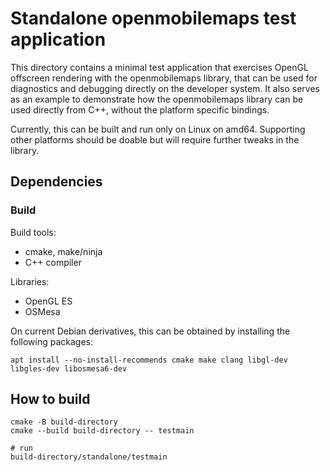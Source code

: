 # Standalone openmobilemaps test application

This directory contains a minimal test application that exercises 
OpenGL offscreen rendering with the openmobilemaps library,
that can be used for diagnostics and debugging directly on the developer system.
It also serves as an example to demonstrate how the openmobilemaps library can
be used directly from C++, without the platform specific bindings.

Currently, this can be built and run only on Linux on amd64. Supporting other
platforms should be doable but will require further tweaks in the library.

## Dependencies

### Build

Build tools:
- cmake, make/ninja
- C++ compiler

Libraries:
- OpenGL ES
- OSMesa

On current Debian derivatives, this can be obtained by installing the following packages:
```
apt install --no-install-recommends cmake make clang libgl-dev libgles-dev libosmesa6-dev
```

## How to build

```
cmake -B build-directory
cmake --build build-directory -- testmain

# run
build-directory/standalone/testmain
```
